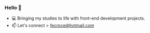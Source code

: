 ### Hello 👋


- 💻 Bringing my studies to life with front-end development projects.
- 📫 Let's connect > fecroce@hotmail.com

